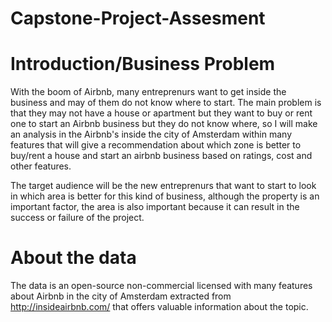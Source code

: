 # Capstone-Project-Assesment


# Introduction/Business Problem


With the boom of Airbnb, many entreprenurs want to get inside the business and may of them do not know where to start.
The main problem is that they may not have a house or apartment but they want to buy or rent one to start an Airbnb business but they do not know where, so I will make an analysis in the Airbnb's inside the city of Amsterdam within many features that will give a 
recommendation about which zone is better to buy/rent a house and start an airbnb business based on ratings, cost and other features.

The target audience will be the new entreprenurs that want to start to look in which area is better for this kind of business,
although the property is an important factor, the area is also important because it can result in the success or failure of the project.

# About the data

The data is an open-source non-commercial licensed with many features about Airbnb in the city of Amsterdam extracted from http://insideairbnb.com/ that offers valuable information about the topic.
